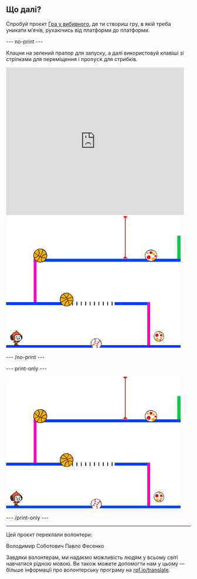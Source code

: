 ## Що далі?

Спробуй проєкт [Гра у вибивного](https://projects.raspberrypi.org/en/projects/dodgeball?utm_source=pathway&utm_medium=whatnext&utm_campaign=projects), де ти створиш гру, в якій треба уникати м’ячів, рухаючись від платформи до платформи.

--- no-print ---

Клацни на зелений прапор для запуску, а далі використовуй клавіші зі стрілками для переміщення і <kbd>пропуск</kbd> для стрибків.

<div class="scratch-preview">
  <iframe allowtransparency="true" width="485" height="402" src="https://scratch.mit.edu/projects/embed/251809924/?autostart=false" frameborder="0" scrolling="no"></iframe>
  <img src="images/dodge-final.png">
</div>

--- /no-print ---

--- print-only ---

![гра у вибивного](images/dodge-final.png)

--- /print-only ---

***

Цей проєкт переклали волонтери:

Володимир Соботович
Павло Фесенко

Завдяки волонтерам, ми надаємо можливість людям у всьому світі навчатися рідною мовою. Ви також можете допомогти нам у цьому — більше інформації про волонтерську програму на [rpf.io/translate](https://rpf.io/translate).